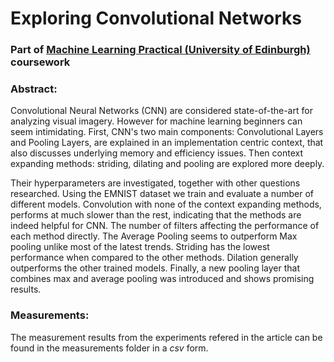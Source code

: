 # Exploring Convolutional Networks
### Part of [Machine Learning Practical (University of Edinburgh)](https://www.inf.ed.ac.uk/teaching/courses/mlp/) coursework

### **Abstract:**

Convolutional Neural Networks (CNN) are considered state-of-the-art for analyzing visual imagery. However for machine learning beginners can seem intimidating. First, CNN's two main components: Convolutional Layers and Pooling Layers, are explained in an implementation centric context, that also discusses underlying memory and efficiency issues. Then context expanding methods: striding, dilating and pooling are explored more deeply.

Their hyperparameters are investigated, together with other questions researched. Using the EMNIST dataset we train and evaluate a number of different models. Convolution with none of the context expanding methods, performs at much slower than the rest, indicating that the methods are indeed helpful for CNN. The number of filters affecting the performance of each method directly. The Average Pooling seems to outperform Max pooling unlike most of the latest trends. Striding has the lowest performance when compared to the other methods. Dilation generally outperforms the other trained models. Finally, a new pooling layer that combines max and average pooling was introduced and shows promising results.

### **Measurements:**
The measurement results from the experiments refered in the article can be found in the measurements folder in a *csv* form.